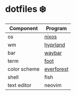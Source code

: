 # dotfiles ❄️

| Component         | Program |
|-----|------------------------|
| os | [nixos](https://nixos.org/) |
| wm | [hyprland](https://hyprland.org/) | 
| bar | [waybar](https://github.com/Alexays/Waybar) | 
| term | [foot](https://codeberg.org/dnkl/foot) |
| color scheme | [everforest](https://github.com/sainnhe/everforest) | 
| shell | fish |
| text editor | neovim |
